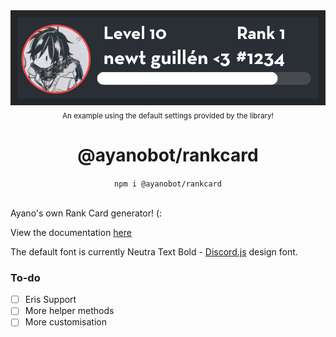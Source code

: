 <div align="center">
	<img src="https://github.com/ayanobot/rankcard/raw/main/RankCard.png"><br>
	<sub>An example using the default settings provided by the library!</sub>
	<h1>@ayanobot/rankcard</h1>
	<code>npm i @ayanobot/rankcard</code> 
</div>
<br>

Ayano's own Rank Card generator! (:

View the documentation [here](https://ayano.newtt.me/#/docs/rankcard/main/general/welcome)

The default font is currently Neutra Text Bold - [Discord.js](https://discord.js.org) design font.

### To-do

- [ ] Eris Support
- [ ] More helper methods
- [ ] More customisation
